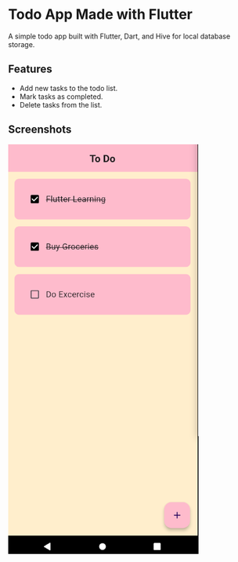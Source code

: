 # Todo App Made with Flutter

A simple todo app built with Flutter, Dart, and Hive for local database storage.

## Features

- Add new tasks to the todo list.
- Mark tasks as completed.
- Delete tasks from the list.

## Screenshots

![Screenshot 1](screenshots/screenshot1.png)
